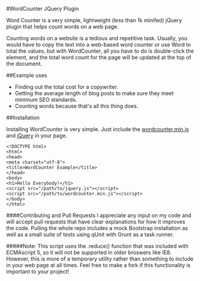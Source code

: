 #WordCounter JQuery Plugin

Word Counter is a very simple, lightweight (less than 1k minifed) jQuery plugin that helps count words on a web page. 

Counting words on a website is a tedious and repetitive task. Usually, you would have to copy the text into a web-based word counter or use Word to total the values, but with WordCounter, all you have to do is double-click the element, and the total word count for the page will be updated at the top of the document. 

##Example uses

- Finding out the total cost for a copywriter. 
- Getting the average length of blog posts to make sure they meet minimum SEO standards.
- Counting words because that's all this thing does.


##Installation

Installing WordCounter is very simple. Just include the [wordcounter.min.js](https://raw.github.com/trevorpolischuk/WordCounter/master/wordcounter.min.js) and [jQuery](http://jquery.com/) in your page. 

```
<!DOCTYPE html>
<html>
<head>
<meta charset="utf-8">
<title>WordCounter Example</title>
</head>
<body>
<h1>Hello Everybody!</h1>
<script src="/path/to/jquery.js"></script>
<script src="/path/to/wordcounter.min.js"></script>
</body>
</html>
```

####Contributing and Pull Requests
I appreciate any input on my code and will accept pull requests that have clear explanations for how it improves the code. Pulling the whole repo includes a mock Bootstrap installation as well as a small suite of tests using qUnit with Grunt as a task runner.

#####Note:
This script uses the .reduce() function that was included with ECMAscript 5, so it will not be supported in older broswers like IE8. However, this is more of a temporary utility rather than something to include in your web page at all times. Feel free to make a fork if this functionality is important to your project!